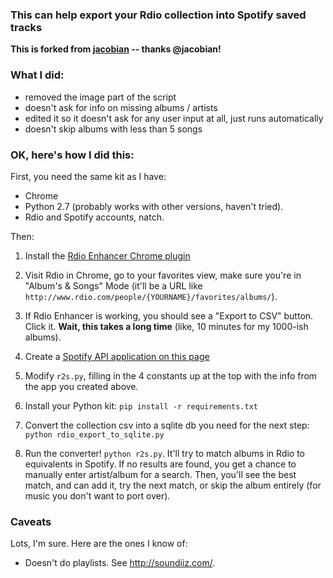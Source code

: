 ### This can help export your Rdio collection into Spotify saved tracks

**This is forked from [jacobian](https://github.com/jacobian/rdio2spotify) -- thanks @jacobian!**

### What I did:

- removed the image part of the script
- doesn't ask for info on missing albums / artists
- edited it so it doesn't ask for any user input at all, just runs automatically
- doesn't skip albums with less than 5 songs

### OK, here's how I did this:

First, you need the same kit as I have:

- Chrome
- Python 2.7 (probably works with other versions, haven't tried).
- Rdio and Spotify accounts, natch.

Then:

1. Install the [Rdio Enhancer Chrome plugin](https://chrome.google.com/webstore/detail/rdio-enhancer/hmaalfaappddkggilhahaebfhdmmmngf?hl=en)

1. Visit Rdio in Chrome, go to your favorites view, make sure you're in "Album's & Songs" Mode (it'll be a URL like `http://www.rdio.com/people/{YOURNAME}/favorites/albums/`).

1. If Rdio Enhancer is working, you should see a "Export to CSV" button. Click it. **Wait, this takes a long time** (like, 10 minutes for my 1000-ish albums).

1. Create a [Spotify API application on this page](https://developer.spotify.com/my-applications/#!/applications)

1. Modify `r2s.py`, filling in the 4 constants up at the top with the info from the app you created above.

1. Install your Python kit: `pip install -r requirements.txt`

1. Convert the collection csv into a sqlite db you need for the next step: `python rdio_export_to_sqlite.py`

1. Run the converter! `python r2s.py`. It'll try to match albums in Rdio to equivalents in Spotify. If no results are found, you get a chance to manually enter artist/album for a search. Then, you'll see the best match, and can add it, try the next match, or skip the album entirely (for music you don't want to port over).

### Caveats

Lots, I'm sure. Here are the ones I know of:

- Doesn't do playlists. See http://soundiiz.com/.

